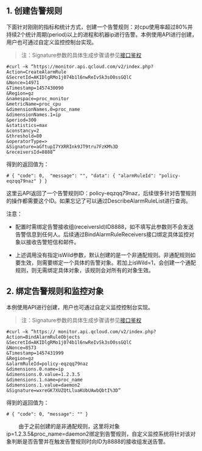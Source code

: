 ## 1. 创建告警规则

下面针对刚刚的指标和统计方式，创建一个告警规则：对cpu使用率超过80%并持续2个统计周期(period)以上的进程和机器ip进行告警。本例使用API进行创建，用户也可通过自定义监控控制台实现。

>注：Signature参数的具体生成步骤请参见[接口鉴权](http://tcecqpoc.fsphere.cn/doc/api/255/4278)

```
#curl –k “https://monitor.api.qcloud.com/v2/index.php?Action=CreateAlarmRule
&SecretId=AKIDlgRMo1j074b1l6nwReIvSk3sO0ssGQlC
&Nonce=14971
&Timestamp=1457430090
&Region=gz
&namespace=proc_monitor
&metricName=proc_cpu
&dimensionNames.0=proc_name
&dimensionNames.1=ip
&period=300
&statistics=max
&constancy=2
&threshold=80
&operatorType=>
&Signature=aGftupI7YXRRInk9JT9tru7FzKM%3D
&receiversId=8888”
```
得到的返回值为：

```
# { "code": 0,  "message": "", "data": { "alarmRuleId": "policy-eqzqq79naz" } }
```

这里云API返回了一个告警规则ID：policy-eqzqq79naz，后续很多针对告警规则的操作都需要这个ID。如果忘记了可以通过DescribeAlarmRuleList进行查询。

注意：

- 配置时需绑定告警接收组(receiversId)ID8888，如不填写此参数则不会发送告警信息到任何人。后续通过BindAlarmRuleReceivers接口绑定具体监控对象以接收告警短信和邮件。

- 上述调用没有指定isWild参数，默认创建的是一个非通配规则。非通配规则如要生效，则需要绑定一个具体的告警对象。若加上isWild=1，会创建一个通配规则，则无需绑定具体对象，该规则会对所有的对象生效。

## 2. 绑定告警规则和监控对象
本例使用API进行创建，用户也可通过自定义监控控制台实现。

>注：Signature参数的具体生成步骤请参见[接口鉴权](http://tcecqpoc.fsphere.cn/doc/api/255/4278)

```
#curl –k “https:// monitor.api.qcloud.com/v2/index.php?Action=BindAlarmRuleObjects
&SecretId=AKIDlgRMo1j074b1l6nwReIvSk3sO0ssGQlC
&Nonce=8573
&Timestamp=1457431999
&Region=gz
&alarmRuleId=policy-eqzqq79naz
&dimensions.0.name=ip
&dimensions.0.value=1.2.3.5
&dimensions.1.name=proc_name
&dimensions.1.value=daemon2
&Signature=wxreGK7XUZQtLluaKUbUAwbQbtI%3D”
```

得到的返回值为：

```
# { "code": 0, "message": "" }
```
　　
由于之前创建的是非通配规则，这里将对象ip=1.2.3.5&proc_name=daemon2绑定到告警规则，自定义监控系统将针对该对象判断是否告警并在触发告警规则时向ID为8888的接收组发送告警。


